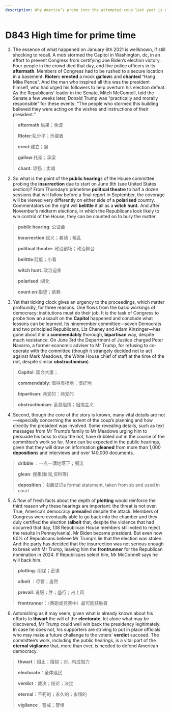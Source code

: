```yaml
---
description: Why America’s probe into the attempted coup last year is needed, before it’s too late 
---
```


# D843 High time for prime time 
1. The essence of what happened on January 6th 2021 is wellknown, if still shocking to recall. A mob stormed the Capitol in Washington, dc, in an effort to prevent Congress from certifying Joe Biden’s election victory. Four people in the crowd died that day, and five police officers in its **aftermath**. Members of Congress had to be rushed to a secure location in a basement. **Rioter**s **erected** a mock **gallow**s and **chanted** “Hang Mike Pence”. And the man who inspired all this was the president himself, who had urged his followers to help overturn his election defeat. As the Republicans’ leader in the Senate, Mitch McConnell, told the Senate a few weeks later, Donald Trump was “practically and morally responsible” for these events: “The people who stormed this building believed they were acting on the wishes and instructions of their president.”

> **aftermath**:后果；余波
>
> **Rioter**:乱分子；示威者
>
> **erect**:建立；竖
>
> **gallow**:托架；承梁
>
> **chant**: 颂扬；卖唱
>

2. So what is the point of the **public hearing**s of the House committee probing the **insurrection** due to start on June 9th (see United States section)? From Thursday’s prime­time **political theatre** to half a dozen sessions that will follow before a final report in September, the coverage will be viewed very differently on either side of a **polarised** country. Commentators on the right will **belittle** it all as a **witch hunt.** And after November’s midterm elections, in which the Republicans look likely to win control of the House, they can be counted on to bury the matter.

> **public hearing**: 公证会
>
> **insurrection**:起义；暴动；叛乱
>
> **political theatre**: 政治剧场；政治舞台
>
> **belittle**:贬低；小看
>
> **witch hunt**.:政治迫害
>
> **polarised** :极化
>
> **count on**:指望；依赖
>

3. Yet that ticking clock gives an urgency to the proceedings, which matter profoundly, for three reasons. One flows from the basic workings of democracy: institutions must do their job. It is the task of Congress to probe how an assault on the **Capitol** happened and conclude what lessons can be learned. Its nine­member committee—seven Democrats and two principled Republicans, Liz Cheney and Adam Kinzinger—has gone about it in a **commendably** thorough, **bipartisan** way, despite much resistance. On June 3rd the Department of Justice charged Peter Navarro, a former economic adviser to Mr Trump, for refusing to  co­operate with the committee (though it strangely decided not to act against Mark Meadows, the White House chief of staff at the time of the riot, despite similar **obstructionism**).

> **Capitol**: 国会大厦；
>
> **commendably**: 值得表扬地；很好地
>
> **bipartisan**: 两党的：两党的
>
> **obstructionism**: 蓄意阻挠；阻挠主义
>

4. Second, though the core of the story is known, many vital details are not—especially concerning the extent of the coup’s planning and how directly the president was involved. Some revealing details, such as text messages from Mr Trump’s family to Mr Meadows urging him to persuade his boss to stop the riot, have dribbled out in the course of the committee’s work so far. More can be expected in the public hearings, given that they will draw on information **gleaned** from more than 1,000 **deposition**s and interviews and over 140,000 documents.

> **dribble** ：一点一滴地落下；细流
>
> **glean**: 搜集(新闻,资料等)
>
> **deposition**：书面证词a formal statement, taken from sb and used in court
>

5. A flow of fresh facts about the depth of **plotting** would reinforce the third reason why these hearings are important: the threat is not over. True, America’s democracy **prevail**ed despite the attack. Members of Congress were eventually able to go back into the chamber and they duly certified the election (**albeit** that, despite the violence that had occurred that day, 138 Republican House members still voted to reject the results in Pennsylvania). Mr Biden became president. But even now 60% of Republicans believe Mr Trump’s lie that the election was stolen. And the party has decided that the insurrection was not serious enough to break with Mr Trump, leaving him the **front­runner** for the Republican nomination in 2024. If Republicans select him, Mr McConnell says he will back him.

> **plotting**: 阴谋；密谋
>
> **albeit** ：尽管；虽然
>
> **prevail**: 说服；胜；盛行；占上风
>
> **front­runner**：（赛跑或竞赛中）最可能获胜者
>

6. Astonishing as it may seem, given what is already known about his efforts to **thwart** the will of the **electorate**, let alone what may be discovered, Mr Trump could well win back the presidency legitimately. In case he does not, his supporters are striving to put in place officials who may make a future challenge to the voters’ **verdict** succeed. The committee’s work, including the public hearings, is a vital part of the **eternal vigilance** that, more than ever, is needed to defend American democracy.

> **thwart**：阻止；阻挠；对…构成阻力
>
> **electorate**：全体选民
>
> **verdict**：裁决；结论；决定
>
> **eternal**：不朽的；永久的；永恒的
>
> **vigilance**：警戒；警惕
>

